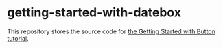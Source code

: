 # getting-started-with-datebox

This repository stores the source code for [the Getting Started with Button tutorial](https://js.devexpress.com/Documentation/Guide/Widgets/Button/Getting_Started_with_Button/).
